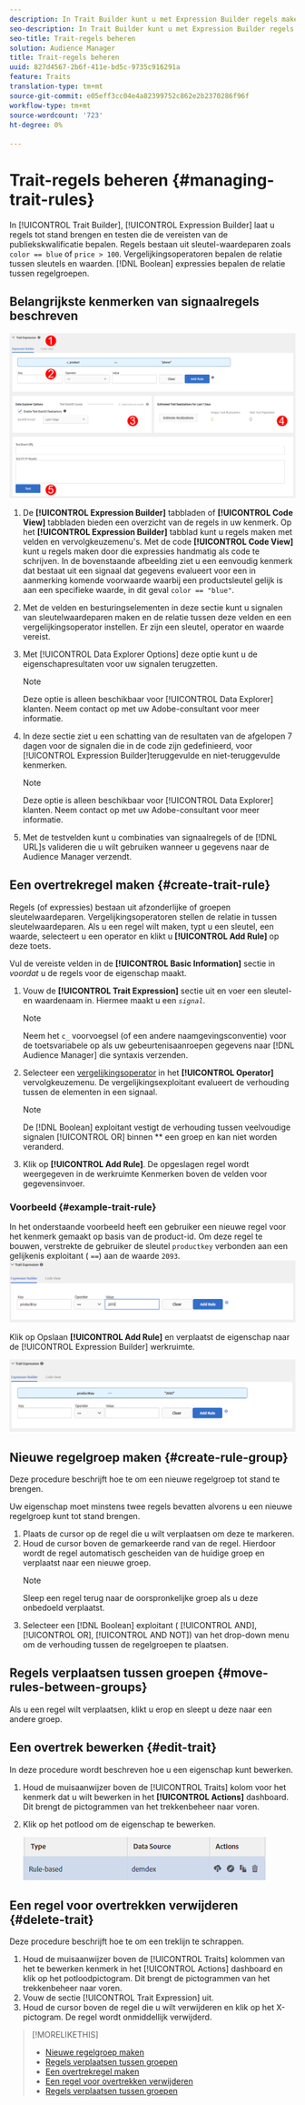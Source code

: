 ```yaml
---
description: In Trait Builder kunt u met Expression Builder regels maken en testen die kwalificatievereisten voor het publiek vaststellen. Regels bestaan uit sleutelwaardeparen zoals "color == blue" of "price > 100". Vergelijkingsoperatoren bepalen de relatie tussen sleutels en waarden. Booleaanse expressies bepalen de relatie tussen regelgroepen.
seo-description: In Trait Builder kunt u met Expression Builder regels maken en testen die kwalificatievereisten voor het publiek vaststellen. Regels bestaan uit sleutelwaardeparen zoals "color == blue" of "price > 100". Vergelijkingsoperatoren bepalen de relatie tussen sleutels en waarden. Booleaanse expressies bepalen de relatie tussen regelgroepen.
seo-title: Trait-regels beheren
solution: Audience Manager
title: Trait-regels beheren
uuid: 827d4567-2b6f-411e-bd5c-9735c916291a
feature: Traits
translation-type: tm+mt
source-git-commit: e05eff3cc04e4a82399752c862e2b2370286f96f
workflow-type: tm+mt
source-wordcount: '723'
ht-degree: 0%

---
```



# Trait-regels beheren {#managing-trait-rules}

In [!UICONTROL Trait Builder], [!UICONTROL Expression Builder] laat u regels tot stand brengen en testen die de vereisten van de publiekskwalificatie bepalen. Regels bestaan uit sleutel-waardeparen zoals `color == blue` of `price > 100`. Vergelijkingsoperatoren bepalen de relatie tussen sleutels en waarden. [!DNL Boolean] expressies bepalen de relatie tussen regelgroepen.

<!-- c_tb_rules.xml -->

## Belangrijkste kenmerken van signaalregels beschreven

![](assets/manage-trait-rules.png)

1. De **[!UICONTROL Expression Builder]** tabbladen of **[!UICONTROL Code View]** tabbladen bieden een overzicht van de regels in uw kenmerk. Op het **[!UICONTROL Expression Builder]** tabblad kunt u regels maken met velden en vervolgkeuzemenu&#39;s. Met de code **[!UICONTROL Code View]** kunt u regels maken door die expressies handmatig als code te schrijven. In de bovenstaande afbeelding ziet u een eenvoudig kenmerk dat bestaat uit een signaal dat gegevens evalueert voor een in aanmerking komende voorwaarde waarbij een productsleutel gelijk is aan een specifieke waarde, in dit geval `color == "blue"`.

1. Met de velden en besturingselementen in deze sectie kunt u signalen van sleutelwaardeparen maken en de relatie tussen deze velden en een vergelijkingsoperator instellen. Er zijn een sleutel, operator en waarde vereist.
1. Met [!UICONTROL Data Explorer Options] deze optie kunt u de eigenschapresultaten voor uw signalen terugzetten.
   >[!NOTE]
   >
   >Deze optie is alleen beschikbaar voor [!UICONTROL Data Explorer] klanten. Neem contact op met uw Adobe-consultant voor meer informatie.
1. In deze sectie ziet u een schatting van de resultaten van de afgelopen 7 dagen voor de signalen die in de code zijn gedefinieerd, voor [!UICONTROL Expression Builder]teruggevulde en niet-teruggevulde kenmerken.
   >[!NOTE]
   >
   >Deze optie is alleen beschikbaar voor [!UICONTROL Data Explorer] klanten. Neem contact op met uw Adobe-consultant voor meer informatie.
1. Met de testvelden kunt u combinaties van signaalregels of de [!DNL URL]s valideren die u wilt gebruiken wanneer u gegevens naar de Audience Manager verzendt.

## Een overtrekregel maken {#create-trait-rule}

Regels (of expressies) bestaan uit afzonderlijke of groepen sleutelwaardeparen. Vergelijkingsoperatoren stellen de relatie in tussen sleutelwaardeparen. Als u een regel wilt maken, typt u een sleutel, een waarde, selecteert u een operator en klikt u **[!UICONTROL Add Rule]** op deze toets.

<!-- t_tb_create_rules.xml -->

Vul de vereiste velden in de **[!UICONTROL Basic Information]** sectie in *voordat* u de regels voor de eigenschap maakt.

1. Vouw de **[!UICONTROL Trait Expression]** sectie uit en voer een sleutel- en waardenaam in. Hiermee maakt u een *`signal`*.
   >[!NOTE]
   >
   >Neem het `c_` voorvoegsel (of een andere naamgevingsconventie) voor de toetsvariabele op als uw gebeurtenisaanroepen gegevens naar [!DNL Audience Manager] die syntaxis verzenden.
1. Selecteer een [vergelijkingsoperator](../../features/traits/trait-comparison-operators.md) in het **[!UICONTROL Operator]** vervolgkeuzemenu. De vergelijkingsexploitant evalueert de verhouding tussen de elementen in een signaal.
   >[!NOTE]
   >
   >De [!DNL Boolean] exploitant vestigt de verhouding tussen veelvoudige signalen [!UICONTROL OR] binnen ** een groep en kan niet worden veranderd.
1. Klik op **[!UICONTROL Add Rule]**. De opgeslagen regel wordt weergegeven in de werkruimte Kenmerken boven de velden voor gegevensinvoer.

### Voorbeeld {#example-trait-rule}

In het onderstaande voorbeeld heeft een gebruiker een nieuwe regel voor het kenmerk gemaakt op basis van de product-id. Om deze regel te bouwen, verstrekte de gebruiker de sleutel `productkey` verbonden aan een gelijkenis exploitant ( `==`) aan de waarde `2093`.
![](assets/tb_sample_rule1.png)

Klik op Opslaan **[!UICONTROL Add Rule]** en verplaatst de eigenschap naar de [!UICONTROL Expression Builder] werkruimte.

![](assets/tb_sample_rule2.png)

## Nieuwe regelgroep maken {#create-rule-group}

Deze procedure beschrijft hoe te om een nieuwe regelgroep tot stand te brengen.

<!-- t_tb_new_rule_group.xml -->

Uw eigenschap moet minstens twee regels bevatten alvorens u een nieuwe regelgroep kunt tot stand brengen.

1. Plaats de cursor op de regel die u wilt verplaatsen om deze te markeren.
1. Houd de cursor boven de gemarkeerde rand van de regel.
Hierdoor wordt de regel automatisch gescheiden van de huidige groep en verplaatst naar een nieuwe groep.
   >[!NOTE]
   >
   >Sleep een regel terug naar de oorspronkelijke groep als u deze onbedoeld verplaatst.
1. Selecteer een [!DNL Boolean] exploitant ( [!UICONTROL AND], [!UICONTROL OR], [!UICONTROL AND NOT]) van het drop-down menu om de verhouding tussen de regelgroepen te plaatsen.

## Regels verplaatsen tussen groepen {#move-rules-between-groups}

Als u een regel wilt verplaatsen, klikt u erop en sleept u deze naar een andere groep.

## Een overtrek bewerken {#edit-trait}

In deze procedure wordt beschreven hoe u een eigenschap kunt bewerken.

<!-- t_tb_edit.xml -->

1. Houd de muisaanwijzer boven de [!UICONTROL Traits] kolom voor het kenmerk dat u wilt bewerken in het **[!UICONTROL Actions]** dashboard. Dit brengt de pictogrammen van het trekkenbeheer naar voren.
1. Klik op het potlood om de eigenschap te bewerken.

   ![](assets/tb_edit_trait.png)

## Een regel voor overtrekken verwijderen {#delete-trait}

Deze procedure beschrijft hoe te om een treklijn te schrappen.

<!-- t_tb_delete_rule.xml -->

1. Houd de muisaanwijzer boven de [!UICONTROL Traits] kolommen van het te bewerken kenmerk in het [!UICONTROL Actions] dashboard en klik op het potloodpictogram. Dit brengt de pictogrammen van het trekkenbeheer naar voren.
1. Vouw de sectie [!UICONTROL Trait Expression] uit.
1. Houd de cursor boven de regel die u wilt verwijderen en klik op het X-pictogram. De regel wordt onmiddellijk verwijderd.

>[!MORELIKETHIS]
>
>* [Nieuwe regelgroep maken](../../features/traits/manage-trait-rules.md#create-rule-group)
>* [Regels verplaatsen tussen groepen](../../features/traits/manage-trait-rules.md#move-rules-between-groups)
>* [Een overtrekregel maken](../../features/traits/manage-trait-rules.md#create-trait-rule)
>* [Een regel voor overtrekken verwijderen](../../features/traits/manage-trait-rules.md#delete-trait)
>* [Regels verplaatsen tussen groepen](../../features/traits/manage-trait-rules.md#move-rules-between-groups)

